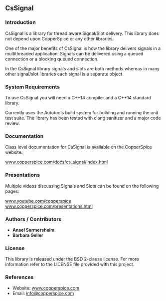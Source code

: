 ## CsSignal

### Introduction

CsSignal is a library for thread aware Signal/Slot delivery. This library does not depend upon
CopperSpice or any other libraries.

One of the major benefits of CsSignal is how the library delivers signals in a multithreaded
application. Signals can be delivered using a queued connection or a blocking queued connection.

In the CsSignal library signals and slots are both methods whereas in many other signal/slot
libraries each signal is a separate object.


### System Requirements

To use CsSignal you will need a C++14 compiler and a C++14 standard library.

Currently uses the Autotools build system for building and running the unit test suite. The library has been tested with
clang sanitizer and a major code review.


### Documentation

Class level documentation for CsSignal is available on the CopperSpice website:

www.copperspice.com/docs/cs_signal/index.html


### Presentations

Multiple videos discussing Signals and Slots can be found on the following pages:

www.youtube.com/copperspice <br>
www.copperspice.com/presentations.html


### Authors / Contributors

* **Ansel Sermersheim**
* **Barbara Geller**


### License

This library is released under the BSD 2-clause license. For more information refer to the LICENSE file provided with this
project.


### References

* Website: www.copperspice.com
* Email:   info@copperspice.com
